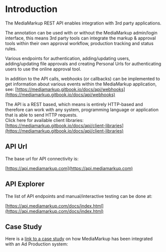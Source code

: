 # Introduction

The MediaMarkup REST API enables integration with 3rd party applications.  
  
The annotation can be used with or without the MediaMarkup admin/login interface, this means 3rd party tools can integrate the markup & approval tools within their own approval workflow, production tracking and status rules.  
  
Various endpoints for authentication, adding/updating users, adding/updating file approvals and creating Personal Urls for authenticating users to use the online approval tool.  
  
In addition to the API calls, webhooks \(or callbacks\) can be implemented to get information about various events within the MediaMarkup application, see: [https://mediamarkup.gitbook.io/docs/api/webhooks](https://mediamarkup.gitbook.io/docs/api/webhooks) 

The API is a REST based, which means is entirely HTTP-based and therefore can work with any system, programming language or application that is able to send HTTP requests.  
Click here for available client libraries: [https://mediamarkup.gitbook.io/docs/api/client-libraries](https://mediamarkup.gitbook.io/docs/api/client-libraries)

## API Url

The base url for API connectivity is:

[https://api.mediamarkup.com](https://api.mediamarkup.com)

## API Explorer

The list of API endpoints and manual/interactive testing can be done at:  
  
[https://api.mediamarkup.com/docs/index.html](https://api.mediamarkup.com/docs/index.html)

## Case Study

Here is a [link to a case study](https://medium.com/mediamarkup/case-study-qmuli-api-integration-f34a093149f9) on how MediaMarkup has been integrated with an Ad Production system:

